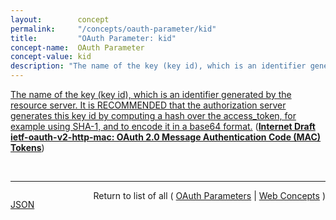 ```yaml
---
layout:        concept
permalink:     "/concepts/oauth-parameter/kid"
title:         "OAuth Parameter: kid"
concept-name:  OAuth Parameter
concept-value: kid
description: "The name of the key (key id), which is an identifier generated by the resource server. It is RECOMMENDED that the authorization server generates this key id by computing a hash over the access_token, for example using SHA-1, and to encode it in a base64 format."
---
```


[The name of the key (key id), which is an identifier generated by the resource server. It is RECOMMENDED that the authorization server generates this key id by computing a hash over the access_token, for example using SHA-1, and to encode it in a base64 format.](http://tools.ietf.org/html/draft-ietf-oauth-v2-http-mac#section-4.1 "Read documentation for OAuth Parameter &#34;kid&#34;") (**[Internet Draft ietf-oauth-v2-http-mac: OAuth 2.0 Message Authentication Code (MAC) Tokens](/specs/IETF/I-D/ietf-oauth-v2-http-mac "This specification describes how to use MAC Tokens in HTTP requests to access OAuth 2.0 protected resources. An OAuth client willing to access a protected resource needs to demonstrate possession of a cryptographic key by using it with a keyed message digest function to the request. The document also defines a key distribution protocol for obtaining a fresh session key.")**)

<br/>
<hr/>

<p style="float : left"><a href="./kid.json" title="JSON representing this particular Web Concept value">JSON</a></p>
<p style="text-align: right">Return to list of all ( <a href="../oauth-parameter/">OAuth Parameters</a> | <a href="../">Web Concepts</a> )</p>
